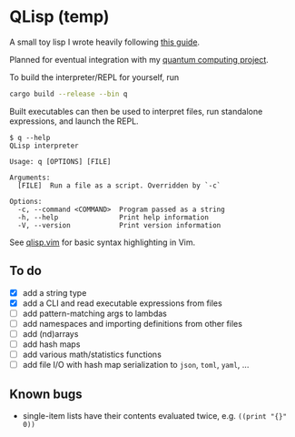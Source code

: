 # QLisp (temp)

A small toy lisp I wrote heavily following [this guide][risp].

Planned for eventual integration with my [quantum computing project][quacs].

To build the interpreter/REPL for yourself, run
```bash
cargo build --release --bin q
```
Built executables can then be used to interpret files, run standalone
expressions, and launch the REPL.
```
$ q --help
QLisp interpreter

Usage: q [OPTIONS] [FILE]

Arguments:
  [FILE]  Run a file as a script. Overridden by `-c`

Options:
  -c, --command <COMMAND>  Program passed as a string
  -h, --help               Print help information
  -V, --version            Print version information
```

See [qlisp.vim][qlisp.vim] for basic syntax highlighting in Vim.

## To do
- [x] add a string type
- [x] add a CLI and read executable expressions from files
- [ ] add pattern-matching args to lambdas
- [ ] add namespaces and importing definitions from other files
- [ ] add (nd)arrays
- [ ] add hash maps
- [ ] add various math/statistics functions
- [ ] add file I/O with hash map serialization to `json`, `toml`, `yaml`, ...

## Known bugs
- single-item lists have their contents evaluated twice, e.g. `((print "{}" 0))`

[risp]: https://stopa.io/post/222
[quacs]: https://gitlab.com/whooie/quacs/-/tree/rustlib
[qlisp.vim]: https://gitlab.com/whooie/qlisp.vim

